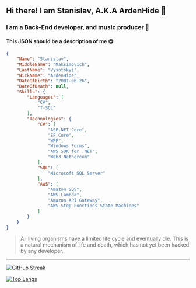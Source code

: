 ## Hi there! I am Stanislav, A.K.A ArdenHide 👋

### I am a Back-End developer, and music producer :musical_keyboard:

#### This JSON should be a description of me :yum:

```JSON
{
    "Name": "Stanislav",
    "MiddleName": "Maksimovich",
    "LastName": "Vysotskyi",
    "NickName": "ArdenHide",
    "DateOfBirth": "2001-06-26",
    "DateOfDeath": null,
    "Skills": {
        "Languages": [
            "C#",
            "T-SQL"
        ],
        "Technologies": {
            "C#": [
                "ASP.NET Core",
                "EF Core",
                "WPF",
                "Windows Forms",
                "AWS SDK for .NET",
                "Web3 Nethereum"
            ],
            "SQL": [
                "Microsoft SQL Server"
            ],
            "AWS": [
                "Amazon SQS",
                "AWS Lambda",
                "Amazon API Gateway",
                "AWS Step Functions State Machines"
            ]
        }
    }
}
```

> All living organisms have a limited life cycle and eventually die.
> This is a natural mechanism of life and death, which has not yet been hacked by any developer.

***

[![GitHub Streak](https://streak-stats.demolab.com?user=ArdenHide&theme=dark&hide_border=true)](https://git.io/streak-stats)

[![Top Langs](https://github-readme-stats.vercel.app/api/top-langs/?username=ArdenHide)](https://github.com/anuraghazra/github-readme-stats)
